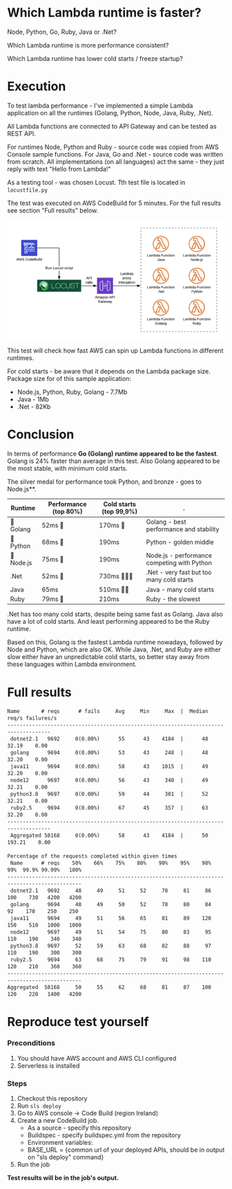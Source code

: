 # Which Lambda runtime is faster? 

Node, Python, Go, Ruby, Java or .Net?

Which Lambda runtime is more performance consistent?

Which Lambda runtime has lower cold starts / freeze startup?

# Execution

To test lambda performance - I've implemented a simple Lambda application 
on all the runtimes (Golang, Python, Node, Java, Ruby, .Net).

All Lambda functions are connected to API Gateway and can be tested as REST API.

For runtimes Node, Python and Ruby - source code was copied from AWS Console sample functions.
For Java, Go and .Net - source code was written from scratch.
All implementations (on all languages) act the same - they just reply with text "Hello from Lambda!"

As a testing tool - was chosen Locust. Tth test file is located in ```locustfile.py```

The test was executed on AWS CodeBuild for 5 minutes. For the full results see section "Full results" below.

![Test setup diagram](setup_diagram.png?raw=true "Title")

This test will check how fast AWS can spin up Lambda functions in different runtimes.

For cold starts - be aware that it depends on the Lambda package size.
Package size for of this sample application:
- Node.js, Python, Ruby, Golang - 7.7Mb
- Java - 1Mb
- .Net - 82Kb

# Conclusion

In terms of performance **Go (Golang) runtime appeared to be the fastest**. 
Golang is 24% faster than average in this test. 
Also Golang appeared to be the most stable, with minimum cold starts.

The silver medal for performance took Python, and bronze - goes to Node.js**.

| Runtime  | Performance (top 80%) | Cold starts (top 99,9%) |  . |
|----------|--------- |--------------|-----------------------------------------|
| 🥇 Golang   | 52ms 🥇  |  170ms 🥇    | Golang - best performance and stability |
| 🥈 Python   | 68ms 🥈  |  190ms       | Python - golden middle |
| 🥉 Node.js  | 75ms 🥈  |  190ms       | Node.js - performance competing with Python |
| .Net     | 52ms 🥇  |  730ms 💩💩💩| .Net - very fast but too many cold starts
| Java     | 65ms     |  510ms 💩💩  | Java - many cold starts
| Ruby     | 79ms 💩  |  210ms       | Ruby - the slowest |

.Net has too many cold starts, despite being same fast as Golang.
Java also have a lot of cold starts.
And least performing appeared to be the Ruby runtime.

Based on this, Golang is the fastest Lambda runtime nowadays, followed by Node and Python, which are also OK.
While Java, .Net, and Ruby are either slow either have an unpredictable cold starts, 
so better stay away from these languages within Lambda environment.

# Full results
```
Name       # reqs      # fails     Avg     Min     Max  |  Median   req/s failures/s
------------------------------------------------------------------------------------
 dotnet2.1   9692     0(0.00%)      55      43    4184  |      48   32.19    0.00
 golang      9694     0(0.00%)      53      43     248  |      48   32.20    0.00
 java11      9694     0(0.00%)      58      43    1015  |      49   32.20    0.00
 node12      9697     0(0.00%)      56      43     340  |      49   32.21    0.00
 python3.8   9697     0(0.00%)      59      44     301  |      52   32.21    0.00
 ruby2.5     9694     0(0.00%)      67      45     357  |      63   32.20    0.00
------------------------------------------------------------------------------------
 Aggregated 58168     0(0.00%)      58      43    4184  |      50  193.21    0.00

Percentage of the requests completed within given times
 Name      # reqs    50%    66%    75%    80%    90%    95%    98%    99%  99.9% 99.99%   100%
----------------------------------------------------------------------------------------------
 dotnet2.1   9692     48     49     51     52     78     81     86    100    730   4200   4200
 golang      9694     48     49     50     52     78     80     84     92    170    250    250
 java11      9694     49     51     56     65     81     89    120    150    510   1000   1000
 node12      9697     49     51     54     75     80     83     95    110    190    340    340
 python3.8   9697     52     59     63     68     82     88     97    110    190    300    300
 ruby2.5     9694     63     68     75     79     91     98    110    120    210    360    360
----------------------------------------------------------------------------------------------
Aggregated  58168     50     55     62     68     81     87    100    120    220   1400   4200
```

# Reproduce test yourself

### Preconditions

1. You should have AWS account and AWS CLI configured
1. Serverless is installed

### Steps

1. Checkout this repository
2. Run ```sls deploy```
3. Go to AWS console -> Code Build (region Ireland)
4. Create a new CodeBuild job.
    - As a source - specify this repository
    - Buildspec - specify buildspec.yml from the repository
    - Environment variables: 
   - BASE_URL = {common url of your deployed APIs, should be in output on "sls deploy" command}
5. Run the job    

**Test results will be in the job's output.**
